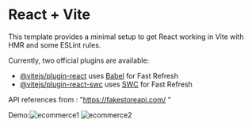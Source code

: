 # React + Vite

This template provides a minimal setup to get React working in Vite with HMR and some ESLint rules.

Currently, two official plugins are available:

- [@vitejs/plugin-react](https://github.com/vitejs/vite-plugin-react/blob/main/packages/plugin-react/README.md) uses [Babel](https://babeljs.io/) for Fast Refresh
- [@vitejs/plugin-react-swc](https://github.com/vitejs/vite-plugin-react-swc) uses [SWC](https://swc.rs/) for Fast Refresh

 API references from : "https://fakestoreapi.com/ "

 Demo:![ecommerce1](https://github.com/user-attachments/assets/854541ce-1ad4-4f4e-ae29-0828f386c90b)
![ecommerce2](https://github.com/user-attachments/assets/18cc8721-faa4-4a36-bf60-7bee5eb8faf3)

